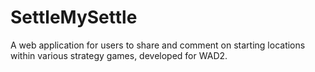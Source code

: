 # SettleMySettle
A web application for users to share and comment on starting locations within various strategy games, developed for WAD2.
